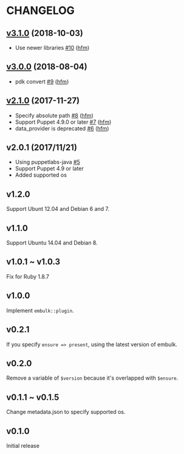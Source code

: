 CHANGELOG
===

## [v3.1.0](https://github.com/hfm/puppet-embulk/compare/v3.0.0...v3.1.0) (2018-10-03)

* Use newer libraries [#10](https://github.com/hfm/puppet-embulk/pull/10) ([hfm](https://github.com/hfm))

## [v3.0.0](https://github.com/hfm/puppet-embulk/compare/v2.1.0...v3.0.0) (2018-08-04)

* pdk convert [#9](https://github.com/hfm/puppet-embulk/pull/9) ([hfm](https://github.com/hfm))

## [v2.1.0](https://github.com/hfm/puppet-embulk/compare/v2.0.0...v2.1.0) (2017-11-27)

* Specify absolute path [#8](https://github.com/hfm/puppet-embulk/pull/8) ([hfm](https://github.com/hfm))
* Support Puppet 4.9.0 or later [#7](https://github.com/hfm/puppet-embulk/pull/7) ([hfm](https://github.com/hfm))
* data_provider is deprecated [#6](https://github.com/hfm/puppet-embulk/pull/6) ([hfm](https://github.com/hfm))

v2.0.1 (2017/11/21)
---

- Using puppetlabs-java [#5](https://github.com/hfm/puppet-embulk/pull/5)
- Support Puppet 4.9 or later
- Added supported os

v1.2.0
---

Support Ubunt 12.04 and Debian 6 and 7.

v1.1.0
---

Support Ubuntu 14.04 and Debian 8.

v1.0.1 ~ v1.0.3
---

Fix for Ruby 1.8.7

v1.0.0
---

Implement `embulk::plugin`.

v0.2.1
---

If you specify `ensure => present`, using the latest version of embulk.

v0.2.0
---

Remove a variable of `$version` because it's overlapped with `$ensure`.

v0.1.1 ~ v0.1.5
---

Change metadata.json to specify supported os.

v0.1.0
---

Initial release
